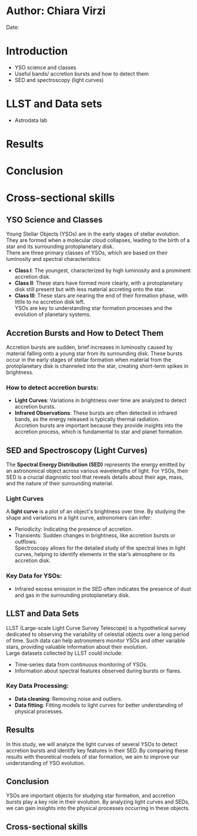 # Author: Chiara Virzi
Date: 
<br>

# Introduction
- YSO science and classes 
- Useful bands/ accretion bursts and how to detect them
- SED and spectroscopy (light curves)
# LLST and Data sets
- Astrodata lab
# Results
# Conclusion
# Cross-sectional skills

## YSO Science and Classes
Young Stellar Objects (YSOs) are in the early stages of stellar evolution. They are formed when a molecular cloud collapses, leading to the birth of a star and its surrounding protoplanetary disk.  
There are three primary classes of YSOs, which are based on their luminosity and spectral characteristics:  
- **Class I**: The youngest, characterized by high luminosity and a prominent accretion disk.  
- **Class II**: These stars have formed more clearly, with a protoplanetary disk still present but with less material accreting onto the star.  
- **Class III**: These stars are nearing the end of their formation phase, with little to no accretion disk left.  
YSOs are key to understanding star formation processes and the evolution of planetary systems.  

## Accretion Bursts and How to Detect Them
Accretion bursts are sudden, brief increases in luminosity caused by material falling onto a young star from its surrounding disk. These bursts occur in the early stages of stellar formation when material from the protoplanetary disk is channeled into the star, creating short-term spikes in brightness.  
### How to detect accretion bursts:  
- **Light Curves**: Variations in brightness over time are analyzed to detect accretion bursts.  
- **Infrared Observations**: These bursts are often detected in infrared bands, as the energy released is typically thermal radiation.  
Accretion bursts are important because they provide insights into the accretion process, which is fundamental to star and planet formation.  

## SED and Spectroscopy (Light Curves)
The **Spectral Energy Distribution (SED)** represents the energy emitted by an astronomical object across various wavelengths of light. For YSOs, their SED is a crucial diagnostic tool that reveals details about their age, mass, and the nature of their surrounding material.  
### Light Curves  
A **light curve** is a plot of an object's brightness over time. By studying the shape and variations in a light curve, astronomers can infer:  
- Periodicity: Indicating the presence of accretion.  
- Transients: Sudden changes in brightness, like accretion bursts or outflows.  
Spectroscopy allows for the detailed study of the spectral lines in light curves, helping to identify elements in the star’s atmosphere or its accretion disk.  
### Key Data for YSOs:  
- Infrared excess emission in the SED often indicates the presence of dust and gas in the surrounding protoplanetary disk.  

## LLST and Data Sets
LLST (Large-scale Light Curve Survey Telescope) is a hypothetical survey dedicated to observing the variability of celestial objects over a long period of time. Such data can help astronomers monitor YSOs and other variable stars, providing valuable information about their evolution.  
Large datasets collected by LLST could include:  
- Time-series data from continuous monitoring of YSOs.  
- Information about spectral features observed during bursts or flares.  
### Key Data Processing:  
- **Data cleaning**: Removing noise and outliers.  
- **Data fitting**: Fitting models to light curves for better understanding of physical processes.  

## Results
In this study, we will analyze the light curves of several YSOs to detect accretion bursts and identify key features in their SED. By comparing these results with theoretical models of star formation, we aim to improve our understanding of YSO evolution.  

## Conclusion
YSOs are important objects for studying star formation, and accretion bursts play a key role in their evolution. By analyzing light curves and SEDs, we can gain insights into the physical processes occurring in these objects.  

## Cross-sectional skills  
